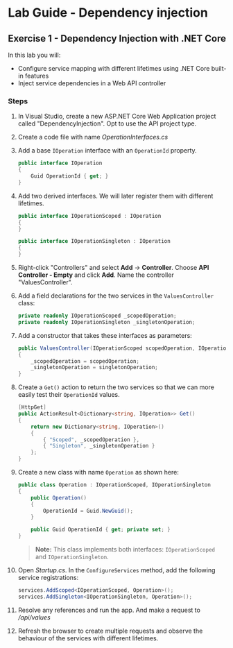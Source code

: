 # Lab Guide - Dependency injection 

## Exercise 1 - Dependency Injection with .NET Core
In this lab you will:
* Configure service mapping with different lifetimes using .NET Core built-in features
* Inject service dependencies in a Web API controller

### Steps

1. In Visual Studio, create a new ASP.NET Core Web Application project called "DependencyInjection". Opt to use the API project type.

2. Create a code file with name *OperationInterfaces.cs*

3. Add a base ```IOperation``` interface with an ```OperationId``` property.

    ```c#
    public interface IOperation
    {
        Guid OperationId { get; }
    }
    ```

4. Add two derived interfaces. We will later register them with different lifetimes. 

    ```c#
    public interface IOperationScoped : IOperation
    {
    }

    public interface IOperationSingleton : IOperation
    {
    }
    ```

5. Right-click "Controllers" and select **Add** -> **Controller**. Choose **API Controller - Empty** and click **Add**. Name the controller "ValuesController".

6. Add a field declarations for the two services in the ```ValuesController``` class:

    ```c#
    private readonly IOperationScoped _scopedOperation;
    private readonly IOperationSingleton _singletonOperation;
    ```

7. Add a constructor that takes these interfaces as parameters:

    ```c#
    public ValuesController(IOperationScoped scopedOperation, IOperationSingleton singletonOperation)
    {
        _scopedOperation = scopedOperation;
        _singletonOperation = singletonOperation;
    }
    ```

8. Create a ```Get()``` action to return the two services so that we can more easily test their ```OperationId``` values.

    ```c#
    [HttpGet]
    public ActionResult<Dictionary<string, IOperation>> Get()
    {
        return new Dictionary<string, IOperation>()
        {
            { "Scoped", _scopedOperation },
            { "Singleton", _singletonOperation }
        };
    }
    ```

9. Create a new class with name ```Operation``` as shown here:

    ```c#
    public class Operation : IOperationScoped, IOperationSingleton
    {
        public Operation()
        {
            OperationId = Guid.NewGuid();
        }

        public Guid OperationId { get; private set; }
    }
    ```

    > **Note:** This class implements both interfaces: ```IOperationScoped``` and ```IOperationSingleton```.

10. Open *Startup.cs*. In the ```ConfigureServices``` method, add the following service registrations:

    ```c#
    services.AddScoped<IOperationScoped, Operation>();
    services.AddSingleton<IOperationSingleton, Operation>();
    ```

11. Resolve any references and run the app. And make a request to */api/values*

12. Refresh the browser to create multiple requests and observe the behaviour of the services with different lifetimes.
